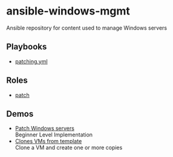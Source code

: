 # ansible-windows-mgmt

Ansible repository for content used to manage Windows servers

## Playbooks
- [patching.yml](./playbooks/patching.yml)

## Roles
- [patch](./roles/patch/README.md)

## Demos
- [Patch Windows servers](./demos/patch.yml)<br>Beginner Level Implementation
- [Clones VMs from template](./demos/proxmox_kvm_clone.yml)<br>Clone a VM and create one or more copies